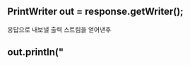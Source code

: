 ## PrintWriter out = response.getWriter();
응답으로 내보낼 출력 스트림을 얻어낸후
## out.println("<script>")
이런식으로 텍스트 기록

## HTTPSession 객체
* HTTP 프로토콜은 비연결형 프로토콜 (연결-> 요청-> 응답-> 종료)
* 연속적인 사용자 정보가 보관되지 않음 ex)로그인 상태, 장바구니...

 * 해결방안
   -> 각각의 클라이언트를 구분 -> 쿠키와 세션으로 해결


쿠키|세션|
---|---|
브라우저를 통해 클라이언트에 저장되는 사용자 정보|사용자 정보를 서버에 저장|
1.(name,value)쌍|1.클라이언트 최초접속시 새로운 새션을 생성하고 ID전송|
2.초기 웹서버에 의해 HTTP Header에 포함되어 클라이언트에게 전송|2.이후 접속마다 클라이언트가 세션 ID 재전송|
3.이후에 접속마다 클라이언트가 웹 서버에게 재전송|3.서버는 세션 ID에 해당하는 세션 정보를 획득|
4.보안적 취약성으로 인해 중요 정보를 저장하지 않아야함|4.세션 ID 전송 수단으로 쿠키를 사용할 수 있음|

## HTTPSession session = request.getSession();
servlet 은 request로 부터 HttpSession 객체를 제공받음

* 생성된 세션이 없었던 경우
  * Container 에 의해 처리
  * 새로운 세션 ID 생성
  * 세션 ID를 클라이언트에게 보낼 준비
  * 새로운 HttpSession 객체 생성 후 Servlet 에 제공
 
* 기존 세션이 있는 경우
  * Request에 포함된 세션 ID에 해당하는 HttpSession객체를 찾아서 제공
